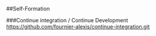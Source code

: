 ##Self-Formation

###Continue integration / Continue Development
https://github.com/fournier-alexis/continue-integration.git
